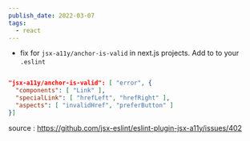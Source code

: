 ```yaml
---
publish_date: 2022-03-07
tags:
  - react
---
```

- fix for `jsx-a11y/anchor-is-valid` in next.js projects.  Add to to your `.eslint` 

```json

"jsx-a11y/anchor-is-valid": [ "error", {
  "components": [ "Link" ],
  "specialLink": [ "hrefLeft", "hrefRight" ],
  "aspects": [ "invalidHref", "preferButton" ]
}]
```

source : https://github.com/jsx-eslint/eslint-plugin-jsx-a11y/issues/402
